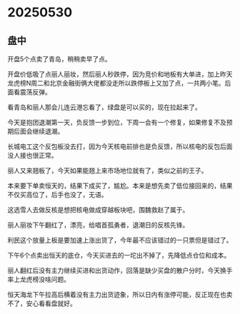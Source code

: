 # 20250530

## 盘中

开盘5个点卖了青岛，稍稍卖早了点。

开盘价低吸了点丽人丽妆，然后丽人秒跌停，因为竞价和地板有大单进，加上昨天龙虎榜N周二和北京金融街俩大佬都没走所以跌停板上又加了点，一共两小笔。后面看震荡反弹。

看青岛和丽人那会儿连云港忘看了，绿盘是可以买的，现在拉起来了。

今天是抱团退潮第一天，负反馈一步到位，下周一会有一个修复，如果修复不及预期后面会继续退潮。

长城电工这个反包板没去打，因为今天核电前排也是负反馈，所以核电的反包后面没人接也很正常。

丽人又来翘板了，今天如果能翘上来市场地位就有了，类似之前的王子。

本来要下单卖恒天的，结果下成买了，尴尬。本来是想先卖了低位接回来的，结果不仅买高位了，后手也没了，无语。

这选雪人去做反核是想把核电做成穿越板块吧，围魏救赵了属于。

丽人丽妆下午翻红了，漂亮，给唱首孤勇者，退潮日的反核先锋。

利民这个放量上板是要加速上涨出货了，今年最不应该错过的一只票但是错过了。

下午6个点卖出恒天的底仓，今天买进去的一坨出不掉了，先降低点仓位和成本。

丽人翻红后没有主力继续买进和出货动作，回落是缺少买盘的散户分时，今天换手率上龙虎榜没啥问题。

恒天海龙下午拉高后横着没有主力出货迹象，所以日内有涨停可能，反正现在也卖不了，安心看看盘就好。

